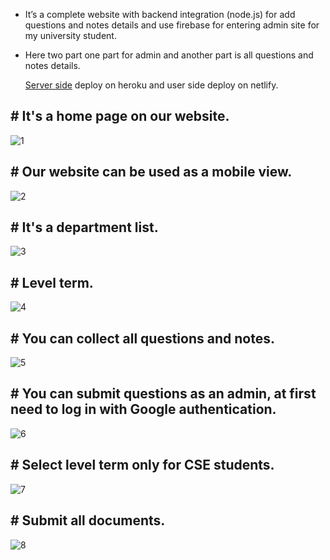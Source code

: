 - It’s a complete website with backend integration (node.js) for add questions and notes 
details and use firebase for entering admin site for my university student.

- Here two part one part for admin and another part is all questions and notes details.

   [Server side](https://github.com/RIKO910/question-server) deploy on heroku and user side deploy on netlify.

## # It's a home page on our website.
![1](https://github.com/RIKO910/baust-question-bank/assets/98657508/0dcdf0e4-3e70-4b3c-adff-e2b2021878ff)
## # Our website can be used as a mobile view.
![2](https://github.com/RIKO910/baust-question-bank/assets/98657508/2e351980-692e-48a3-9a56-41b7fd478163)
## # It's a department list.
![3](https://github.com/RIKO910/baust-question-bank/assets/98657508/280fb128-f787-4677-b30f-34e656e46176)
## # Level term.
![4](https://github.com/RIKO910/baust-question-bank/assets/98657508/ecddf8c4-494e-4deb-b8c1-5fef1f2635e2)
## # You can collect all questions and notes.
![5](https://github.com/RIKO910/baust-question-bank/assets/98657508/17b9e26a-8f66-4347-9aad-88bcbd5f7d2a)
## # You can submit questions as an admin, at first need to log in with Google authentication.
![6](https://github.com/RIKO910/baust-question-bank/assets/98657508/a6d3beb8-33f8-4f8b-a57d-415f9fb91dd1)
## # Select level term only for CSE students.
![7](https://github.com/RIKO910/baust-question-bank/assets/98657508/5d86abc4-229f-4105-90c5-49dcd49facc6)
## # Submit all documents.
![8](https://github.com/RIKO910/baust-question-bank/assets/98657508/ae393b53-ceb4-43da-958a-5a7728db21f4)
